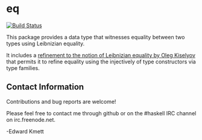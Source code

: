 eq
==

[![Build Status](https://secure.travis-ci.org/ekmett/eq.png?branch=master)](http://travis-ci.org/ekmett/eq)

This package provides a data type that witnesses equality between two types using Leibnizian equality.

It includes a [refinement to the notion of Leibnizian equality by Oleg Kiselyov](http://www.haskell.org/pipermail/haskell-cafe/2010-May/077177.html) 
that permits it to refine equality using the injectively of type constructors via type families.

Contact Information
-------------------

Contributions and bug reports are welcome!

Please feel free to contact me through github or on the #haskell IRC channel on irc.freenode.net.

-Edward Kmett
